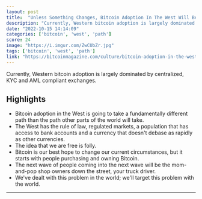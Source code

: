 ```yaml
---
layout: post
title:  "Unless Something Changes, Bitcoin Adoption In The West Will Be KYC’d"
description: "Currently, Western bitcoin adoption is largely dominated by centralized, KYC and AML compliant exchanges."
date: "2022-10-15 14:14:09"
categories: ['bitcoin', 'west', 'path']
score: 24
image: "https://i.imgur.com/ZwCUbZr.jpg"
tags: ['bitcoin', 'west', 'path']
link: "https://bitcoinmagazine.com/culture/bitcoin-adoption-in-the-west-kyc"
---
```


Currently, Western bitcoin adoption is largely dominated by centralized, KYC and AML compliant exchanges.

## Highlights

- Bitcoin adoption in the West is going to take a fundamentally different path than the path other parts of the world will take.
- The West has the rule of law, regulated markets, a population that has access to bank accounts and a currency that doesn't debase as rapidly as other currencies.
- The idea that we are free is folly.
- Bitcoin is our best hope to change our current circumstances, but it starts with people purchasing and owning Bitcoin.
- The next wave of people coming into the next wave will be the mom-and-pop shop owners down the street, your truck driver.
- We've dealt with this problem in the world; we'll target this problem with the world.

---
